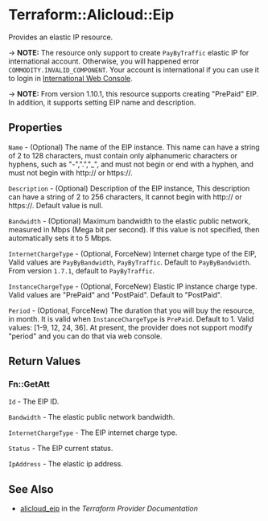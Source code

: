 # Terraform::Alicloud::Eip

Provides an elastic IP resource.

-> **NOTE:** The resource only support to create `PayByTraffic` elastic IP for international account. Otherwise, you will happened error `COMMODITY.INVALID_COMPONENT`.
Your account is international if you can use it to login in [International Web Console](https://account.alibabacloud.com/login/login.htm).

-> **NOTE:** From version 1.10.1, this resource supports creating "PrePaid" EIP. In addition, it supports setting EIP name and description.

## Properties

`Name` - (Optional) The name of the EIP instance. This name can have a string of 2 to 128 characters, must contain only alphanumeric characters or hyphens, such as "-",".","_", and must not begin or end with a hyphen, and must not begin with http:// or https://.

`Description` - (Optional) Description of the EIP instance, This description can have a string of 2 to 256 characters, It cannot begin with http:// or https://. Default value is null.

`Bandwidth` - (Optional) Maximum bandwidth to the elastic public network, measured in Mbps (Mega bit per second). If this value is not specified, then automatically sets it to 5 Mbps.

`InternetChargeType` - (Optional, ForceNew) Internet charge type of the EIP, Valid values are `PayByBandwidth`, `PayByTraffic`. Default to `PayByBandwidth`. From version `1.7.1`, default to `PayByTraffic`.

`InstanceChargeType` - (Optional, ForceNew) Elastic IP instance charge type. Valid values are "PrePaid" and "PostPaid". Default to "PostPaid".

`Period` - (Optional, ForceNew) The duration that you will buy the resource, in month. It is valid when `InstanceChargeType` is `PrePaid`.
Default to 1. Valid values: [1-9, 12, 24, 36]. At present, the provider does not support modify "period" and you can do that via web console.


## Return Values

### Fn::GetAtt

`Id` - The EIP ID.

`Bandwidth` - The elastic public network bandwidth.

`InternetChargeType` - The EIP internet charge type.

`Status` - The EIP current status.

`IpAddress` - The elastic ip address.

## See Also

* [alicloud_eip](https://www.terraform.io/docs/providers/alicloud/r/eip.html) in the _Terraform Provider Documentation_